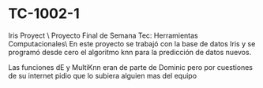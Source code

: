 # TC-1002-1
Iris Proyect
\\
Proyecto Final de Semana Tec: Herramientas Computacionales\\
En este proyecto se trabajó con la base de datos Iris y se programó desde cero el algoritmo knn para la predicción
de datos nuevos.

Las funciones dE y MultiKnn eran de parte de Dominic pero por cuestiones de su internet pidio que lo subiera alguien mas del equipo
